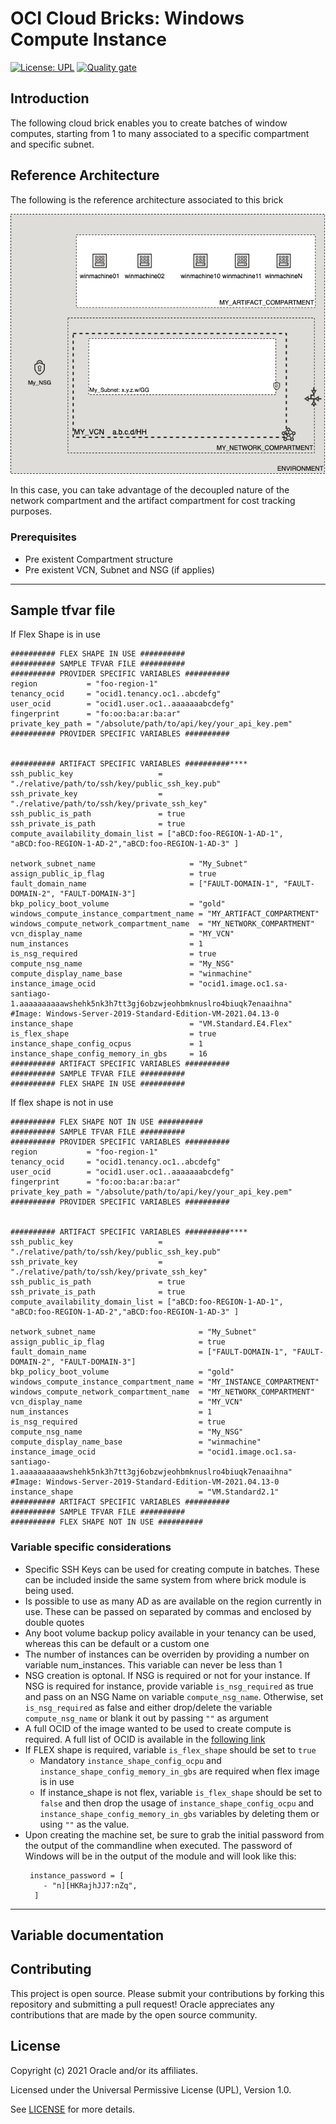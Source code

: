 # OCI Cloud Bricks: Windows Compute Instance

[![License: UPL](https://img.shields.io/badge/license-UPL-green)](https://img.shields.io/badge/license-UPL-green) [![Quality gate](https://sonarcloud.io/api/project_badges/quality_gate?project=oracle-devrel_terraform-oci-cloudbricks-windows-compute)](https://sonarcloud.io/dashboard?id=oracle-devrel_terraform-oci-cloudbricks-windows-compute)

## Introduction
The following cloud brick enables you to create batches of window computes, starting from 1 to many associated to a specific compartment and specific subnet.

## Reference Architecture
The following is the reference architecture associated to this brick

![Reference Architecture](./images/Bricks_Architectures-windows_compute_ref_arch.png)

In this case, you can take advantage of the decoupled nature of the network compartment and the artifact compartment for cost tracking purposes. 
### Prerequisites
- Pre existent Compartment structure
- Pre existent VCN, Subnet and NSG (if applies)

---
## Sample tfvar file
If Flex Shape is in use

```shell
########## FLEX SHAPE IN USE ##########
########## SAMPLE TFVAR FILE ##########
########## PROVIDER SPECIFIC VARIABLES ##########
region           = "foo-region-1"
tenancy_ocid     = "ocid1.tenancy.oc1..abcdefg"
user_ocid        = "ocid1.user.oc1..aaaaaaabcdefg"
fingerprint      = "fo:oo:ba:ar:ba:ar"
private_key_path = "/absolute/path/to/api/key/your_api_key.pem"
########## PROVIDER SPECIFIC VARIABLES ##########


########## ARTIFACT SPECIFIC VARIABLES ##########****
ssh_public_key                   = "./relative/path/to/ssh/key/public_ssh_key.pub"
ssh_private_key                  = "./relative/path/to/ssh/key/private_ssh_key"
ssh_public_is_path               = true
ssh_private_is_path              = true
compute_availability_domain_list = ["aBCD:foo-REGION-1-AD-1", "aBCD:foo-REGION-1-AD-2","aBCD:foo-REGION-1-AD-3" ]

network_subnet_name                     = "My_Subnet"
assign_public_ip_flag                   = true
fault_domain_name                       = ["FAULT-DOMAIN-1", "FAULT-DOMAIN-2", "FAULT-DOMAIN-3"]
bkp_policy_boot_volume                  = "gold"
windows_compute_instance_compartment_name = "MY_ARTIFACT_COMPARTMENT"
windows_compute_network_compartment_name  = "MY_NETWORK_COMPARTMENT"
vcn_display_name                        = "MY_VCN"
num_instances                           = 1
is_nsg_required                         = true
compute_nsg_name                        = "My_NSG"
compute_display_name_base               = "winmachine"
instance_image_ocid                     = "ocid1.image.oc1.sa-santiago-1.aaaaaaaaaawshehk5nk3h7tt3gj6obzwjeohbmknuslro4biuqk7enaaihna" #Image: Windows-Server-2019-Standard-Edition-VM-2021.04.13-0
instance_shape                          = "VM.Standard.E4.Flex"
is_flex_shape                           = true
instance_shape_config_ocpus             = 1
instance_shape_config_memory_in_gbs     = 16
########## ARTIFACT SPECIFIC VARIABLES ##########
########## SAMPLE TFVAR FILE ##########
########## FLEX SHAPE IN USE ##########
```

If flex shape is not in use

```shell
########## FLEX SHAPE NOT IN USE ##########
########## SAMPLE TFVAR FILE ##########
########## PROVIDER SPECIFIC VARIABLES ##########
region           = "foo-region-1"
tenancy_ocid     = "ocid1.tenancy.oc1..abcdefg"
user_ocid        = "ocid1.user.oc1..aaaaaaabcdefg"
fingerprint      = "fo:oo:ba:ar:ba:ar"
private_key_path = "/absolute/path/to/api/key/your_api_key.pem"
########## PROVIDER SPECIFIC VARIABLES ##########


########## ARTIFACT SPECIFIC VARIABLES ##########****
ssh_public_key                   = "./relative/path/to/ssh/key/public_ssh_key.pub"
ssh_private_key                  = "./relative/path/to/ssh/key/private_ssh_key"
ssh_public_is_path               = true
ssh_private_is_path              = true
compute_availability_domain_list = ["aBCD:foo-REGION-1-AD-1", "aBCD:foo-REGION-1-AD-2","aBCD:foo-REGION-1-AD-3" ]

network_subnet_name                       = "My_Subnet"
assign_public_ip_flag                     = true
fault_domain_name                         = ["FAULT-DOMAIN-1", "FAULT-DOMAIN-2", "FAULT-DOMAIN-3"]
bkp_policy_boot_volume                    = "gold"
windows_compute_instance_compartment_name = "MY_INSTANCE_COMPARTMENT"
windows_compute_network_compartment_name  = "MY_NETWORK_COMPARTMENT"
vcn_display_name                          = "MY_VCN"
num_instances                             = 1
is_nsg_required                           = true
compute_nsg_name                          = "My_NSG"
compute_display_name_base                 = "winmachine"
instance_image_ocid                       = "ocid1.image.oc1.sa-santiago-1.aaaaaaaaaawshehk5nk3h7tt3gj6obzwjeohbmknuslro4biuqk7enaaihna" #Image: Windows-Server-2019-Standard-Edition-VM-2021.04.13-0
instance_shape                            = "VM.Standard2.1"
########## ARTIFACT SPECIFIC VARIABLES ##########
########## SAMPLE TFVAR FILE ##########
########## FLEX SHAPE NOT IN USE ##########
```

### Variable specific considerations

- Specific SSH Keys can be used for creating compute in batches. These can be included inside the same system from where brick module is being used. 
- Is possible to use as many AD as are available on the region currently in use. These can be passed on separated by commas and enclosed by double quotes
- Any boot volume backup policy available in your tenancy can be used, whereas this can be default or a custom one
- The number of instances can be overriden by providing a number on variable num_instances. This variable can never be less than 1
- NSG creation is optonal. If NSG is required or not for your instance. If NSG is required for instance, provide variable `is_nsg_required` as true and pass on an NSG Name on variable `compute_nsg_name`. Otherwise, set `is_nsg_required` as false and either drop/delete the variable `compute_nsg_name` or blank it out by passing `""` as argument
- A full OCID of the image wanted to be used to create compute is required. A full list of OCID is available in the [following link](https://docs.oracle.com/en-us/iaas/images/)
- If FLEX shape is required, variable `is_flex_shape` should be set to `true`
  - Mandatory `instance_shape_config_ocpu` and `instance_shape_config_memory_in_gbs` are required when flex image is in use
  - If instance_shape is not flex, variable `is_flex_shape` should be set to `false` and then drop the usage of `instance_shape_config_ocpu` and `instance_shape_config_memory_in_gbs` variables by deleting them or using `""` as the value.
- Upon creating the machine set, be sure to grab the initial password from the output of the commandline when executed. The password of Windows will be in the output of the module and will look like this:
  ```shell
   instance_password = [
      - "n][HKRajhJJ7:nZq",
    ]
  ```
---

## Variable documentation



## Contributing
This project is open source.  Please submit your contributions by forking this repository and submitting a pull request!  Oracle appreciates any contributions that are made by the open source community.

## License
Copyright (c) 2021 Oracle and/or its affiliates.

Licensed under the Universal Permissive License (UPL), Version 1.0.

See [LICENSE](LICENSE) for more details.
